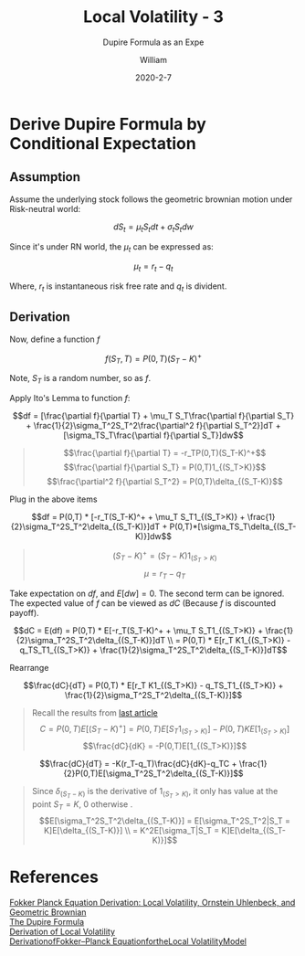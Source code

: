 ﻿---
layout:     post
title:      Local Volatility - 3
subtitle:   Dupire Formula as an Expe
date:       2020-2-7
author:     William
header-img: img/post-bg-2015.jpg
catalog: true
tags:
    - Volatility
    - Stochastic Calculus
    - Math
---
<script type="text/x-mathjax-config">
  MathJax.Hub.Config({
    tex2jax: { 
      inlineMath: [['$','$'], ['\\(','\\)']],
      processEscapes: true
    }
  });
  </script>
<script type="text/javascript" async
  src="https://cdnjs.cloudflare.com/ajax/libs/mathjax/2.7.5/MathJax.js?config=TeX-MML-AM_CHTML">
</script>

# Derive Dupire Formula by Conditional Expectation
## Assumption
Assume the underlying stock follows the geometric brownian motion under Risk-neutral world:

$$dS_t = \mu_tS_tdt+ \sigma_tS_tdw$$

Since it's under RN world, the $\mu_t$ can be expressed as:

$$\mu_t = r_t - q_t$$

Where, $r_t$ is instantaneous risk free rate and $q_t$ is divident.

## Derivation
Now, define a function $f$

$$f(S_T,T) = P(0,T)(S_T-K)^+$$

Note, $S_T$ is a random number, so as $f$.

Apply Ito's Lemma to function $f$:

$$df = [\frac{\partial f}{\partial T} + \mu_T S_T\frac{\partial f}{\partial S_T} + \frac{1}{2}\sigma_T^2S_T^2\frac{\partial^2 f}{\partial S_T^2}]dT + [\sigma_TS_T\frac{\partial f}{\partial S_T}]dw$$

> $$\frac{\partial f}{\partial T} = -r_TP(0,T)(S_T-K)^+$$
> $$\frac{\partial f}{\partial S_T} = P(0,T)1_{(S_T>K)}$$
> $$\frac{\partial^2 f}{\partial S_T^2} = P(0,T)\delta_{(S_T-K)}$$

Plug in the above items

$$df = P(0,T) * [-r_T(S_T-K)^+ + \mu_T S_T1_{(S_T>K)} + \frac{1}{2}\sigma_T^2S_T^2\delta_{(S_T-K)}]dT + P(0,T)*[\sigma_TS_T\delta_{(S_T-K)}]dw$$

> $$(S_T-K)^+ = (S_T-K)1_{(S_T>K)}$$
> $$\mu = r_T - q_T$$

Take expectation on $df$, and $E[dw] = 0$. The second term can be ignored. The expected value of $f$ can be viewed as $dC$ (Because $f$ is discounted payoff).

$$dC = E(df) = P(0,T) * E[-r_T(S_T-K)^+ + \mu_T S_T1_{(S_T>K)} + \frac{1}{2}\sigma_T^2S_T^2\delta_{(S_T-K)}]dT \\
= P(0,T) * E[r_T K1_{(S_T>K)} - q_TS_T1_{(S_T>K)} + \frac{1}{2}\sigma_T^2S_T^2\delta_{(S_T-K)}]dT$$

Rearrange

$$\frac{dC}{dT} = P(0,T) * E[r_T K1_{(S_T>K)} - q_TS_T1_{(S_T>K)} + \frac{1}{2}\sigma_T^2S_T^2\delta_{(S_T-K)}]$$

> Recall the results from [last article](https://kaihuahuang.github.io/2019/12/03/Dupire-Formula/)
> $$C = P(0,T)E[(S_T-K)^+] = P(0,T)E[S_T1_{(S_T>K)}] - P(0,T)KE[1_{(S_T>K)}]$$
> $$\frac{dC}{dK} = -P(0,T)E[1_{(S_T>K)}]$$

$$\frac{dC}{dT} = -K(r_T-q_T)\frac{dC}{dK}-q_TC + \frac{1}{2}P(0,T)E[\sigma_T^2S_T^2\delta_{(S_T-K)}]$$

> Since $\delta_{(S_T-K)}$ is the derivative of $1_{(S_T>K)}$, it only has value at the point $S_T = K$, 0 otherwise . 
> $$E[\sigma_T^2S_T^2\delta_{(S_T-K)}] = E[\sigma_T^2S_T^2|S_T = K]E[\delta_{(S_T-K)}] \\
 = K^2E[\sigma_T|S_T = K]E[\delta_{(S_T-K)}]$$
# References
[Fokker Planck Equation Derivation: Local Volatility, Ornstein Uhlenbeck, and Geometric Brownian](https://www.youtube.com/watch?v=MmcgT6-lBoY)  
[The Dupire Formula](http://wwwf.imperial.ac.uk/~mdavis/FDM11/DUPIRE_FORMULA.PDF)  
[Derivation of Local Volatility](https://www.frouah.com/finance%20notes/Dupire%20Local%20Volatility.pdf)  
[DerivationofFokker–Planck EquationfortheLocal VolatilityModel](https://link.springer.com/content/pdf/bbm%3A978-1-137-46275-6%2F1.pdf)  


